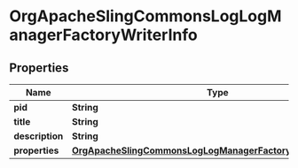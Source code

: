 

# OrgApacheSlingCommonsLogLogManagerFactoryWriterInfo

## Properties

Name | Type | Description | Notes
------------ | ------------- | ------------- | -------------
**pid** | **String** |  |  [optional]
**title** | **String** |  |  [optional]
**description** | **String** |  |  [optional]
**properties** | [**OrgApacheSlingCommonsLogLogManagerFactoryWriterProperties**](OrgApacheSlingCommonsLogLogManagerFactoryWriterProperties.md) |  |  [optional]



